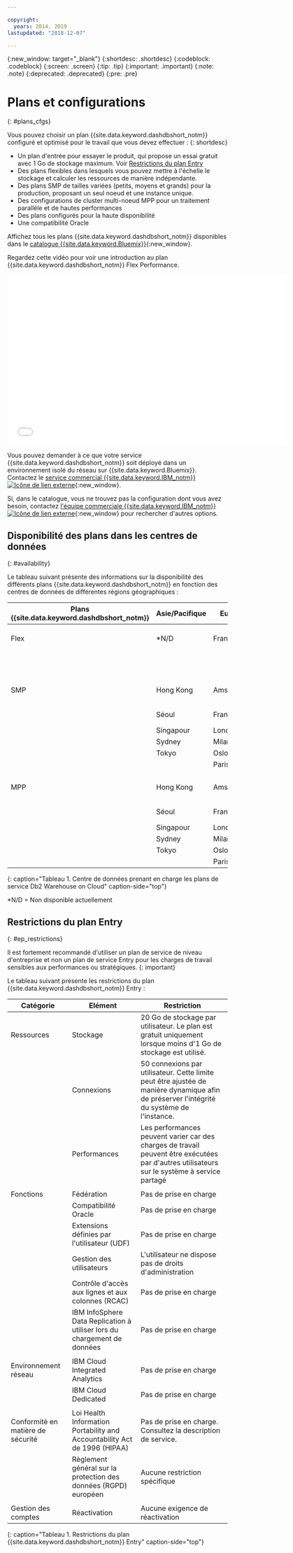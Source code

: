 ```yaml
---

copyright:
  years: 2014, 2019
lastupdated: "2018-12-07"

---
```


<!-- Attribute definitions --> 
{:new_window: target="_blank"}
{:shortdesc: .shortdesc}
{:codeblock: .codeblock}
{:screen: .screen}
{:tip: .tip}
{:important: .important}
{:note: .note}
{:deprecated: .deprecated}
{:pre: .pre}

# Plans et configurations
{: #plans_cfgs}

Vous pouvez choisir un plan {{site.data.keyword.dashdbshort_notm}} configuré et optimisé pour le travail que vous devez effectuer :
{: shortdesc}

   * Un plan d'entrée pour essayer le produit, qui propose un essai gratuit avec 1 Go de stockage maximum. Voir [Restrictions du plan Entry](#ep_restrictions)
   * Des plans flexibles dans lesquels vous pouvez mettre à l'échelle le stockage et calculer les ressources de manière indépendante.
   * Des plans SMP de tailles variées (petits, moyens et grands) pour la production, proposant un seul noeud et une instance unique.
   * Des configurations de cluster multi-noeud MPP pour un traitement parallèle et de hautes performances
   * Des plans configurés pour la haute disponibilité
   * Une compatibilité Oracle

Affichez tous les plans {{site.data.keyword.dashdbshort_notm}} disponibles dans le [catalogue {{site.data.keyword.Bluemix}}](https://console.bluemix.net/catalog/services/db2-warehouse){:new_window}.
<!--   * Plans configured for data warehouse and online analytical processing (OLAP) workloads: [{{site.data.keyword.dashdbshort_notm}}](https://console.bluemix.net/catalog/services/db2-warehouse){:new_window} -->
<!--   * Plans configured for high-speed, transactional processing (OLTP): [{{site.data.keyword.dashdbshort_notm}} for Transactions](https://console.ng.bluemix.net/catalog/services/dashdb-for-transactions-sql-database){:new_window} -->

Regardez cette vidéo pour voir une introduction au plan {{site.data.keyword.dashdbshort_notm}} Flex Performance.

<iframe class="embed-responsive-item" id="youtubeplayer" title="Création d'une connexion depuis Cognos Analytics" type="text/html" width="640" height="390" src="//www.youtube.com/embed/59PKSnzNQAg?rel=0" frameborder="0" webkitallowfullscreen mozallowfullscreen allowfullscreen> </iframe>

Vous pouvez demander à ce que votre service {{site.data.keyword.dashdbshort_notm}} soit déployé dans un environnement isolé du réseau sur {{site.data.keyword.Bluemix}}. Contactez le [service commercial {{site.data.keyword.IBM_notm}} ![Icône de lien externe](../../icons/launch-glyph.svg "Icône de lien externe")](https://www.ibm.com/connect/ibm/fr/fr/?lnk=fcw){:new_window}.

Si, dans le catalogue, vous ne trouvez pas la configuration dont vous avez besoin, contactez [l'équipe commerciale {{site.data.keyword.IBM_notm}} ![Icône de lien externe](../../icons/launch-glyph.svg "Icône de lien externe")](https://www.ibm.com/connect/ibm/fr/fr/?lnk=fcw){:new_window} pour rechercher d'autres options.

## Disponibilité des plans dans les centres de données
{: #availability}

Le tableau suivant présente des informations sur la disponibilité des différents plans {{site.data.keyword.dashdbshort_notm}} en fonction des centres de données de différentes régions géographiques :


| Plans {{site.data.keyword.dashdbshort_notm}} | Asie/Pacifique | Europe    | Amérique du Nord/centrale     | Amérique du Sud |
|------------------------------|--------------|-----------|-----------------------    |---------------|
| Flex                         | *N/D          | Francfort | Washington D.C. (est des E.U.) | *N/D           |
|                              |              |           | Dallas (Sud des E.U.)         |               |  
|      |||||
| SMP                          | Hong Kong    | Amsterdam | Washington D.C. (est des E.U.) | São Paulo     |
|                              | Séoul        | Francfort | Dallas (Sud des E.U.)         |               | 
|                              | Singapour    | Londres    | Montréal                  |               | 
|                              | Sydney       | Milan     | Querétaro                 |               | 
|                              | Tokyo        | Oslo      | Toronto                   |               | 
|                              |              | Paris     |                           |               |
|      |||||
| MPP                          | Hong Kong    | Amsterdam | Washington D.C. (est des E.U.) | São Paulo     |
|                              | Séoul        | Francfort | Dallas (Sud des E.U.)         |               | 
|                              | Singapour    | Londres    | Montréal                  |               | 
|                              | Sydney       | Milan     | Querétaro                 |               | 
|                              | Tokyo        | Oslo      | Toronto                   |               | 
|                              |              | Paris     |                           |               |
{: caption="Tableau 1. Centre de données prenant en charge les plans de service Db2 Warehouse on Cloud" caption-side="top"}

*N/D = Non disponible actuellement

## Restrictions du plan Entry
{: #ep_restrictions}

Il est fortement recommandé d'utiliser un plan de service de niveau d'entreprise et non un plan de service Entry pour les charges de travail sensibles aux performances ou stratégiques.
{: important}

Le tableau suivant présente les restrictions du plan {{site.data.keyword.dashdbshort_notm}} Entry :

| Catégorie | Elément | Restriction | 
|----------|------|-------------|
| Ressources | Stockage | 20 Go de stockage par utilisateur. Le plan est gratuit uniquement lorsque moins d'1 Go de stockage est utilisé. |
|  | Connexions | 50 connexions par utilisateur. Cette limite peut être ajustée de manière dynamique afin de préserver l'intégrité du système de l'instance. |
|  | Performances | Les performances peuvent varier car des charges de travail peuvent être exécutées par d'autres utilisateurs sur le système à service partagé |
|  |  |
| Fonctions | Fédération | Pas de prise en charge |
|  | Compatibilité Oracle | Pas de prise en charge |
|  | Extensions définies par l'utilisateur (UDF) | Pas de prise en charge |
|  | Gestion des utilisateurs | L'utilisateur ne dispose pas de droits d'administration |
|  | Contrôle d'accès aux lignes et aux colonnes (RCAC) | Pas de prise en charge |
|  | IBM InfoSphere Data Replication à utiliser lors du chargement de données | Pas de prise en charge |
|  |  |
| Environnement réseau | IBM Cloud Integrated Analytics | Pas de prise en charge |
|  | IBM Cloud Dedicated | Pas de prise en charge |
|  |  |
| Conformité en matière de sécurité | Loi Health Information Portability and Accountability Act de 1996 (HIPAA) | Pas de prise en charge. Consultez la description de service. |
|  | Règlement général sur la protection des données (RGPD) européen | Aucune restriction spécifique |
|  |  |
| Gestion des comptes | Réactivation | Aucune exigence de réactivation |
{: caption="Tableau 1. Restrictions du plan {{site.data.keyword.dashdbshort_notm}} Entry" caption-side="top"}
